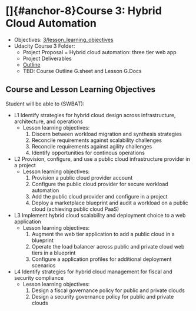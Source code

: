 # []{#anchor-8}Course 3: Hybrid Cloud Automation

- Objectives: [3/lesson_learning_objectives](https://github.com/mlavi/calmbootcamp/blob/master/udacity/hce/3/lesson_learning_objectives.md)
- Udacity Course 3 Folder:
  - Project Proposal = Hybrid cloud automation: three tier web app
  - Project Deliverables
  - [Outline](https://github.com/mlavi/calmbootcamp/blob/master/udacity/hce/3/outline.md)
  - TBD: Course Outline G.sheet and Lesson G.Docs

## Course and Lesson Learning Objectives

Student will be able to (SWBAT):

- L1 Identify strategies for hybrid cloud design across infrastructure, architecture, and operations
  - Lesson learning objectives:
    1. Discern between workload migration and synthesis strategies
    2. Reconcile requirements against scalability challenges
    3. Reconcile requirements against agility challenges
    4. Identify opportunities for continous operations
- L2 Provision, configure, and use a public cloud infrastructure provider in a project
  - Lesson learning objectives:
    1. Provision a public cloud provider account
    2. Configure the public cloud provider for secure workload automation
    3. Add the public cloud provider and configure in a project
    4. Deploy a marketplace blueprint and audit a workload on a public cloud (achieving public cloud PaaS)
- L3 Implement hybrid cloud scalability and deployment choice to a web application
  - Lesson learning objectives:
    1. Augment the web tier application to add a public cloud in a blueprint
    2. Operate the load balancer across public and private cloud web tiers in a blueprint
    3. Configure a application profiles for additional deployment scenarios
- L4 Identify strategies for hybrid cloud management for fiscal and security compliance
  - Lesson learning objectives:
    1. Design a fiscal governance policy for public and private clouds
    2. Design a security governance policy for public and private clouds
